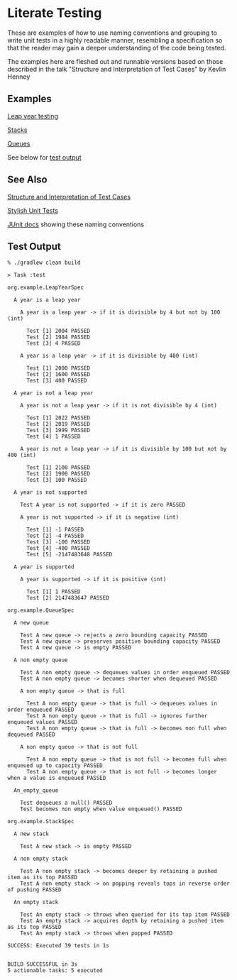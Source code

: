 # Literate Testing

These are examples of how to use naming conventions and grouping to write unit tests in a highly readable manner,
resembling a specification so that the reader may gain a deeper understanding of the code being tested.

The examples here are fleshed out and runnable versions based on those described in the talk "Structure and Interpretation of Test Cases" by Kevlin Henney

## Examples

[Leap year testing](src/test/kotlin/org/example/LeapYearSpec.kt)

[Stacks](src/test/kotlin/org/example/StackSpec.kt)

[Queues](src/test/kotlin/org/example/QueueSpec.kt)

See below for [test output](#test-output)

## See Also

[Structure and Interpretation of Test Cases](https://www.youtube.com/watch?v=tWn8RA_DEic)

[Stylish Unit Tests](https://capgemini.github.io/development/unit-test-structure/)

[JUnit docs](https://junit.org/junit5/docs/current/user-guide/#writing-tests-display-name-generator) showing these naming conventions

## Test Output

```
% ./gradlew clean build

> Task :test

org.example.LeapYearSpec

  A year is a leap year

    A year is a leap year -> if it is divisible by 4 but not by 100 (int)

      Test [1] 2004 PASSED
      Test [2] 1984 PASSED
      Test [3] 4 PASSED

    A year is a leap year -> if it is divisible by 400 (int)

      Test [1] 2000 PASSED
      Test [2] 1600 PASSED
      Test [3] 400 PASSED

  A year is not a leap year

    A year is not a leap year -> if it is not divisible by 4 (int)

      Test [1] 2022 PASSED
      Test [2] 2019 PASSED
      Test [3] 1999 PASSED
      Test [4] 1 PASSED

    A year is not a leap year -> if it is divisible by 100 but not by 400 (int)

      Test [1] 2100 PASSED
      Test [2] 1900 PASSED
      Test [3] 100 PASSED

  A year is not supported

    Test A year is not supported -> if it is zero PASSED

    A year is not supported -> if it is negative (int)

      Test [1] -1 PASSED
      Test [2] -4 PASSED
      Test [3] -100 PASSED
      Test [4] -400 PASSED
      Test [5] -2147483648 PASSED

  A year is supported

    A year is supported -> if it is positive (int)

      Test [1] 1 PASSED
      Test [2] 2147483647 PASSED

org.example.QueueSpec

  A new queue

    Test A new queue -> rejects a zero bounding capacity PASSED
    Test A new queue -> preserves positive bounding capacity PASSED
    Test A new queue -> is empty PASSED

  A non empty queue

    Test A non empty queue -> dequeues values in order enqueued PASSED
    Test A non empty queue -> becomes shorter when dequeued PASSED

    A non empty queue -> that is full

      Test A non empty queue -> that is full -> dequeues values in order enqueued PASSED
      Test A non empty queue -> that is full -> ignores further enqueued values PASSED
      Test A non empty queue -> that is full -> becomes non full when dequeued PASSED

    A non empty queue -> that is not full

      Test A non empty queue -> that is not full -> becomes full when enqueued up to capacity PASSED
      Test A non empty queue -> that is not full -> becomes longer when a value is enqueued PASSED

  An_empty_queue

    Test dequeues a null() PASSED
    Test becomes non empty when value enqueued() PASSED

org.example.StackSpec

  A new stack

    Test A new stack -> is empty PASSED

  A non empty stack

    Test A non empty stack -> becomes deeper by retaining a pushed item as its top PASSED
    Test A non empty stack -> on popping reveals tops in reverse order of pushing PASSED

  An empty stack

    Test An empty stack -> throws when queried for its top item PASSED
    Test An empty stack -> acquires depth by retaining a pushed item as its top PASSED
    Test An empty stack -> throws when popped PASSED

SUCCESS: Executed 39 tests in 1s


BUILD SUCCESSFUL in 3s
5 actionable tasks: 5 executed
```

